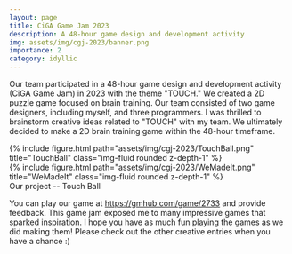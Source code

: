 ```yaml
---
layout: page
title: CiGA Game Jam 2023
description: A 48-hour game design and development activity
img: assets/img/cgj-2023/banner.png
importance: 2
category: idyllic
---
```


Our team participated in a 48-hour game design and development activity (CiGA Game Jam) in 2023 with the theme "TOUCH." We created a 2D puzzle game focused on brain training. Our team consisted of two game designers, including myself, and three programmers. I was thrilled to brainstorm creative ideas related to "TOUCH" with my team. We ultimately decided to make a 2D brain training game within the 48-hour timeframe. 

<div class="row">
    <div class="col-sm mt-3 mt-md-0">
        {% include figure.html path="assets/img/cgj-2023/TouchBall.png" title="TouchBall" class="img-fluid rounded z-depth-1" %}
    </div>
    <div class="col-sm mt-3 mt-md-0">
        {% include figure.html path="assets/img/cgj-2023/WeMadeIt.png" title="WeMadeIt" class="img-fluid rounded z-depth-1" %}
    </div>
</div>
<div class="caption">
    Our project -- Touch Ball
</div>

You can play our game at https://gmhub.com/game/2733 and provide feedback. This game jam exposed me to many impressive games that sparked inspiration. I hope you have as much fun playing the games as we did making them! Please check out the other creative entries when you have a chance :)
